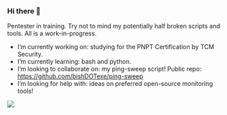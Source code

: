 ### Hi there 👋
Pentester in training. Try not to mind my potentially half broken scripts and tools. All is a work-in-progress.

- I’m currently working on: studying for the PNPT Certification by TCM Security.
- I’m currently learning: bash and python.
- I’m looking to collaborate on: my ping-sweep script! Public repo: https://github.com/bishDOTexe/ping-sweep
- I’m looking for help with: ideas on preferred open-source monitoring tools!

<img src="https://tryhackme-badges.s3.amazonaws.com/bishDOTexe.png">

<!--
**bishDOTexe/bishDOTexe** is a ✨ _special_ ✨ repository because its `README.md` (this file) appears on your GitHub profile.

Here are some ideas to get you started:

- 🔭 I’m currently working on studying for the PNPT Certification by TCM Security
- 🌱 I’m currently learning ...
- 👯 I’m looking to collaborate on ideas to expand my ping-sweep repo! Check it out here: https://github.com/bishDOTexe/ping-sweep
- 🤔 I’m looking for help with ideas on preferred open source monitoring tools!

- 💬 Ask me about ...
- 📫 How to reach me: ...
- ⚡ Fun fact: ...
-->
